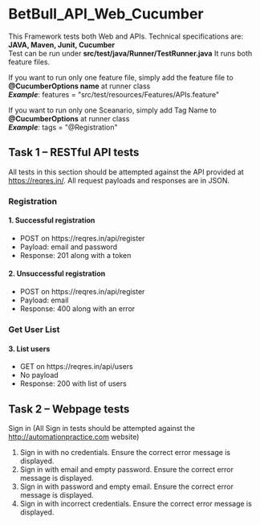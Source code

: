 # BetBull_API_Web_Cucumber

This Framework tests both Web and APIs. Technical specifications are: <b>JAVA, Maven, Junit, Cucumber</b>
<br>Test can be run under <b>src/test/java/Runner/TestRunner.java</b> It runs both feature files.</br> 

If you want to run only one feature file, simply add the feature file to <b>@CucumberOptions name</b> at runner class
<br><b><i>Example</i></b>: features = "src/test/resources/Features/APIs.feature" </br>

If you want to run only one Sceanario, simply add Tag Name to <b>@CucumberOptions</b> at runner class
<br><b><i>Example</i></b>: tags = "@Registration" </br>



<h2> Task 1 – RESTful API tests </h2>

All tests in this section should be attempted against the API provided at https://reqres.in/. All
request payloads and responses are in JSON.

<h3> Registration </h3>
<h4> 1. Successful registration </h4>
<ul style="list-style-type:disc;">
<li> POST on https://reqres.in/api/register </li>
<li> Payload: email and password </li>
<li> Response: 201 along with a token </li>
</ul>

<h4> 2. Unsuccessful registration </h4>
<ul style="list-style-type:disc;">
<li> POST on https://reqres.in/api/register </li>
<li> Payload: email </li>
<li> Response: 400 along with an error </li>
</ul>

<h3> Get User List </h3>
<h4> 3. List users </h4>
<ul style="list-style-type:disc;">
<li> GET on https://reqres.in/api/users </li>
<li> No payload </li>
<li> Response: 200 with list of users </li>
</ul>

<h2> Task 2 – Webpage tests </h2>

Sign in (All Sign in tests should be attempted against the http://automationpractice.com website)
<ol>
<li>Sign in with no credentials. Ensure the correct error message is displayed.</li>
<li>Sign in with email and empty password. Ensure the correct error message is displayed.</li>
<li>Sign in with password and empty email. Ensure the correct error message is displayed.</li>
<li>Sign in with incorrect credentials. Ensure the correct error message is displayed.</li>
</ol>
